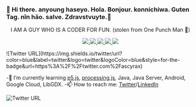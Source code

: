 ###  👋 Hi there. anyoung haseyo. Hola. Bonjour. konnichiwa. Guten Tag. nǐn hǎo. salve. Zdravstvuyte.👋 

<p align="center" > I AM A GUY WHO IS A CODER FOR FUN. (stolen from One Punch Man 🤣) </p>


<!--
**ascyrax/ascyrax** is a ✨ _special_ ✨ repository because its `README.md` (this file) appears on your GitHub profile.

Here are some ideas to get you started:

- 🔭 I’m currently working on ...
-🌱 I’m currently learning
- 👯 I’m looking to collaborate on ...
- 🤔 I’m looking for help with ...
- 💬 Ask me about ...
- 📫 How to reach me:
- 😄 Pronouns: ...
- ⚡ Fun fact: ...
-->
<p align="center">
  <a href="https://twitter.com/ascyrax">
    <img src="https://img.shields.io/twitter/follow/ascyrax?color=blue&label=twitter&logo=twitter&logoColor=blue&style=for-the-badge" />
  </a>
  <a href="https://codeforces.com/profile/darklord."> 
    <img src="https://img.shields.io/twitter/follow/ascyrax?color=cyan&label=codeforces&logo=codeforces&logoColor=cyan&style=for-the-badge" />
  </a>
  <a href="https://www.codechef.com/users/darklord99"> 
    <img src="https://img.shields.io/twitter/follow/ascyrax?color=red&label=codechef&logo=codechef&logoColor=red&style=for-the-badge" />
  </a>
   <a href="https://atcoder.jp/users/ascyrax"> 
    <img src="https://img.shields.io/twitter/follow/ascyrax?color=green&label=atcoder&logo=topcoder&logoColor=green&style=for-the-badge" />
  </a>
  <a href="https://www.linkedin.com/in/ascyrax/"> 
    <img src="https://img.shields.io/twitter/follow/ascyrax?color=blue&label=linkedin&logo=linkedin&logoColor=blue&style=for-the-badge" />
  </a>
</p>
![Twitter URL](https://img.shields.io/twitter/url?color=blue&label=twitter&logo=twitter&logoColor=blue&style=for-the-badge&url=https%3A%2F%2Ftwitter.com%2Fascyrax)

-🌱 I’m currently learning [p5.js](https://github.com/processing/p5.js), [processing.js](https://github.com/processing), Java, Java Server, Android, Google Cloud, LibGDX.
-📫 How to reach me: [Twitter](https://twitter.com/ascyrax)/[LinkedIn](https://www.linkedin.com/in/ascyrax/)

<img alt="Twitter URL" src="https://img.shields.io/twitter/url?color=blue&label=twitter&logo=twitter&logoColor=blue&style=for-the-badge&url=https%3A%2F%2Ftwitter.com%2Fascyrax">
